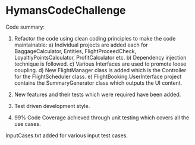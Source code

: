 # HymansCodeChallenge

Code summary:

1. Refactor the code using clean coding principles to make the code maintainable:
	a) Individual projects are added each for BaggageCalculator, Entities, FlightProceedCheck, LoyaltlyPointsCalculator, ProfitCalculator etc.
	b) Dependency injection technique is followed.
	c) Various Interfaces are used to promote loose coupling.
	d) New FlightManager class is added which is the Controller for the FlightScheduler class.
	e) FlightBooking.UserInterface project contains the SummaryGenerator class which outputs the UI content.

2. New features and their tests which were required have been added.
3. Test driven development style.
4. 99% Code Coverage achieved through unit testing which covers all the use cases.

InputCases.txt added for various input test cases.